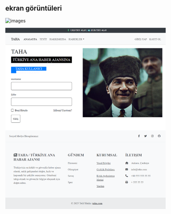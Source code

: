 ## ekran görüntüleri

![images](127.0.0.1_8000.png)

![images](127.0.0.1_8000_account_login_.png)


